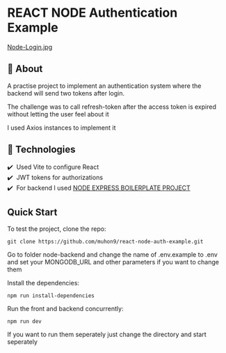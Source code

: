 # REACT NODE Authentication Example

[Node-Login.jpg](https://postimg.cc/fV8bqwYL)

## 🎯 About

A practise project to implement an authentication system where the backend will send two tokens after login.

The challenge was to call refresh-token after the access token is expired without letting the user feel about it

I used Axios instances to implement it

## :rocket: Technologies

:heavy_check_mark:&nbsp; Used Vite to configure React<br/>
:heavy_check_mark:&nbsp; JWT tokens for authorizations<br/>
:heavy_check_mark:&nbsp; For backend I used [NODE EXPRESS BOILERPLATE PROJECT](https://github.com/hagopj13/node-express-boilerplate) <br/>


## Quick Start

To test the project, clone the repo:

```
git clone https://github.com/muhon9/react-node-auth-example.git
```

Go to folder node-backend and change the name of .env.example to .env and set your MONGODB_URL and other parameters if you want to change them

Install the dependencies:

```
npm run install-dependencies
```

Run the front and backend concurrently:

```
npm run dev
```
If you want to run them seperately just change the directory and start seperately


